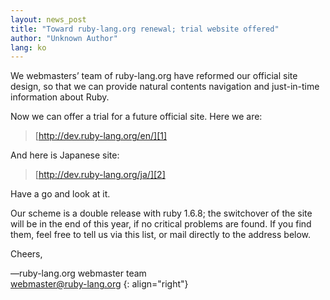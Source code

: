 ```yaml
---
layout: news_post
title: "Toward ruby-lang.org renewal; trial website offered"
author: "Unknown Author"
lang: ko
---
```


We webmasters’ team of ruby-lang.org have reformed our official site
design, so that we can provide natural contents navigation and
just-in-time information about Ruby.

Now we can offer a trial for a future official site. Here we are:

> [http://dev.ruby-lang.org/en/][1]

And here is Japanese site:

> [http://dev.ruby-lang.org/ja/][2]

Have a go and look at it.

Our scheme is a double release with ruby 1.6.8; the switchover of the
site will be in the end of this year, if no critical problems are found.
If you find them, feel free to tell us via this list, or mail directly
to the address below.

Cheers,

—ruby-lang.org webmaster team  
[webmaster@ruby-lang.org](mailto:webmaster@ruby-lang.org)
{: align="right"}



[1]: http://dev.ruby-lang.org/en/
[2]: http://dev.ruby-lang.org/ja/
